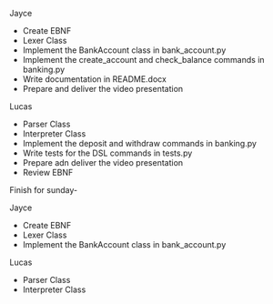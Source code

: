 Jayce
- Create EBNF
- Lexer Class
- Implement the BankAccount class in bank_account.py
- Implement the create_account and check_balance commands in banking.py
- Write documentation in README.docx
- Prepare and deliver the video presentation

Lucas
- Parser Class
- Interpreter Class
- Implement the deposit and withdraw commands in banking.py
- Write tests for the DSL commands in tests.py
- Prepare adn deliver the video presentation
- Review EBNF



Finish for sunday-

Jayce
- Create EBNF
- Lexer Class
- Implement the BankAccount class in bank_account.py

Lucas
- Parser Class
- Interpreter Class
